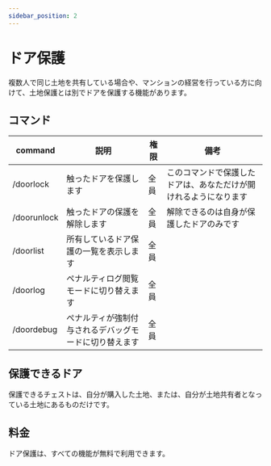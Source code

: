 ```yaml
---
sidebar_position: 2
---
```


# ドア保護

複数人で同じ土地を共有している場合や、マンションの経営を行っている方に向けて、土地保護とは別でドアを保護する機能があります。

## コマンド

| command              | 説明                    | 権限 | 備考                                                           |
|----------------------|-----------------------| ---- |--------------------------------------------------------------|
| /doorlock               | 触ったドアを保護します         | 全員 | このコマンドで保護したドアは、あなただけが開けれるようになります                           |
| /doorunlock             | 触ったドアの保護を解除します      | 全員 | 解除できるのは自身が保護したドアのみです |
| /doorlist               | 所有しているドア保護の一覧を表示します    | 全員 | 
| /doorlog               | ペナルティログ閲覧モードに切り替えます    | 全員 |                                                              |
| /doordebug               | ぺナルティが強制付与されるデバッグモードに切り替えます    | 全員 |                                                              |


## 保護できるドア

保護できるチェストは、自分が購入した土地、または、自分が土地共有者となっている土地にあるものだけです。

## 料金

ドア保護は、すべての機能が無料で利用できます。
